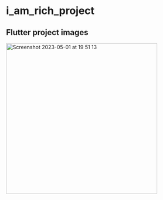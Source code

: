 # i_am_rich_project

## Flutter project images

<img width="412" alt="Screenshot 2023-05-01 at 19 51 13" src="https://user-images.githubusercontent.com/42878321/235545258-a8885fcc-d1c4-4f26-8a55-eb7cb1b4b327.png">
